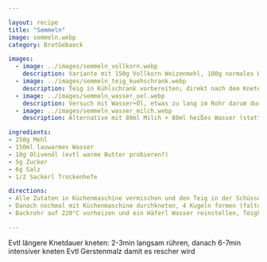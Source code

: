 ```yaml
---

layout: recipe
title: "Semmeln"
image: semmeln.webp
category: BrotGebaeck

images:
  - image: ../images/semmeln_vollkorn.webp
    description: Variante mit 150g Vollkorn Weizenmehl, 100g normales Weizenmehl
  - image: ../images/semmeln_teig_kuehschrank.webp
    description: Teig in Kühlschrank vorbereiten; direkt nach dem Kneten herausnehmen, rund formen, mit etwas Mehl bestäuben und wieder in Schüssel geben. Mit Frischhaltefolie zudecken. Am nächsten Tag herausnehmen (Teig ist ca doppelt-dreifach so groß) und Kugeln formen etc. wird sehr gut
  - image: ../images/semmeln_wasser_oel.webp
    description: Versuch mit Wasser+Öl, etwas zu lang im Rohr darum dunkel
  - image: ../images/semmeln_wasser_milch.webp
    description: Alternative mit 80ml Milch + 80ml heißes Wasser (statt 150ml Wasser und 10g Olivenöl). Schmeckt auch gut aber Teig ist weicher und nicht so resch.

ingredients:
- 250g Mehl
- 150ml lauwarmes Wasser
- 10g Olivenöl (evtl warme Butter probieren?)
- 5g Zucker
- 6g Salz
- 1/2 Sackerl Trockenhefe

directions:
- Alle Zutaten in Küchenmaschine vermischen und den Teig in der Schüssel 30min im Backrohr gehen lassen
- Danach nochmal mit Küchenmaschine durchkneten, 4 Kugeln formen (falten und mit Hand kreisförmig schwenken wie bei Burger Buns), auf Backpapier auslegen und 20min rasten lassen
- Backrohr auf 220°C vorheizen und ein Häferl Wasser reinstellen, Teigkugeln mit Messer jeweils 5x einschneiden, etwas Wasser darauf verteilen (Sprühflasche) und für ca 10min ins Backrohr geben (anderer Tipp - wenn fertig oder 2min vorm Backende noch etwas mit Sprühflasche besprühen)

---
```


Evtl längere Knetdauer kneten: 2-3min langsam rühren, danach 6-7min intensiver kneten
Evtl Gerstenmalz damit es rescher wird